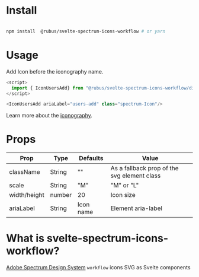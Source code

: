 # Install

```bash

npm install  @rubus/svelte-spectrum-icons-workflow # or yarn
```

# Usage

Add Icon before the iconography name.

```javascript
<script>
  import { IconUsersAdd} from "@rubus/svelte-spectrum-icons-workflow/dist/index.mjs";
</script>

<IconUsersAdd ariaLabel="users-add" class="spectrum-Icon"/>

```

Learn more about the [iconography](https://spectrum.adobe.com/page/icons/).

# Props

| Prop         | Type   | Defaults  | Value                                       |
| ------------ | ------ | --------- | ------------------------------------------- |
| className    | String | ""        | As a fallback prop of the svg element class |
| scale        | String | "M"       | "M" or "L"                                  |
| width/height | number | 20        | Icon size                                   |
| ariaLabel    | String | Icon name | Element aria-label                          |

# What is svelte-spectrum-icons-workflow?

[Adobe Spectrum Design System](https://spectrum.adobe.com/page/icons/) `workflow` icons SVG as Svelte components
